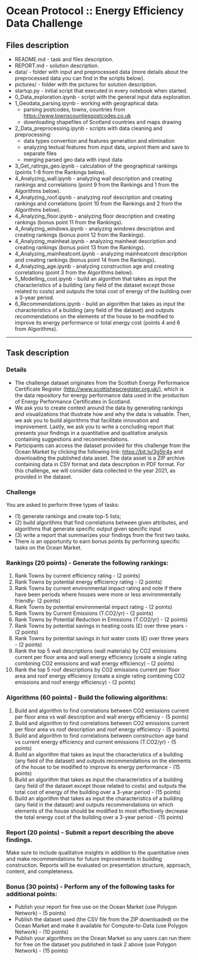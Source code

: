 # Ocean Protocol :: Energy Efficiency Data Challenge

## Files description

- README.md - task and files description.
- REPORT.md - solution description.
- data/ - folder with input and preprocessed data (more details about the preprocessed data you can find in the scripts below).
- pictures/ - folder with the pictures for solution description.
- startup.py - initial script that executed in every notebook when started.
- 0_Data_exploration.ipynb - script with the general input data exploration.
- 1_Geodata_parsing.ipynb - working with geographical data: 
    - parsing postcodes, towns, countries from  https://www.townscountiespostcodes.co.uk
    - downloading shapefiles of Scotland countries and maps drawing
-  2_Data_preprocessing.ipynb - scripts with data cleaning and preprocessing:
    - data types convertion and features generation and elimination
    - analyzing textual features from input data, unpivot them and save to separate files
    - merging parsed geo data with input data    
- 3_Get_ratings_geo.ipynb - calculation of the geographical rankings (points 1-8 from the Rankings below).
- 4_Analyzing_wall.ipynb - analyzing wall description and creating rankings and correlations (point 9 from the Rankings and 1 from the Algorithms below).
- 4_Analyzing_roof.ipynb - analyzing roof description and creating rankings and correlations (point 10 from the Rankings and 2 from the Algorithms below).
- 4_Analyzing_floor.ipynb - analyzing floor description and creating rankings (bonus point 11 from the Rankings).
- 4_Analyzing_windows.ipynb - analyzing windows description and creating rankings (bonus point 12 from the Rankings).
- 4_Analyzing_mainheat.ipynb - analyzing mainheat description and creating rankings (bonus point 13 from the Rankings).
- 4_Analyzing_mainheatcont.ipynb - analyzing mainheatcont description and creating rankings (bonus point 14 from the Rankings).
- 4_Analyzing_age.ipynb - analyzing construction age and creating correlations (point 3 from the Algorithms below).
- 5_Modelling_cost.ipynb - build an algorithm that takes as input the characteristics of a building (any field of the dataset except those related to costs) and outputs the total cost of energy of the building over a 3-year period.
- 6_Recommendations.ipynb - build an algorithm that takes as input the characteristics of a building (any field of the dataset) and outputs recommendations on the elements of the house to be modified to improve its energy performance or total energy cost (points 4 and 6 from Algorithms).

---
## Task description

### Details

- The challenge dataset originates from the Scottish Energy Performance Certificate Register (http://www.scottishepcregister.org.uk/), which is the data repository for energy performance data used in the production of Energy Performance Certificates in Scotland.
- We ask you to create context around the data by generating rankings and visualizations that illustrate how and why the data is valuable. Then, we ask you to build algorithms that facilitate innovation and improvement. Lastly, we ask you to write a concluding report that presents your findings in a quantitative and qualitative analysis containing suggestions and recommendations.
- Participants can access the dataset provided for this challenge from the Ocean Market by clicking the following link: https://bit.ly/3g5tr4s and downloading the published data asset. The data asset is a ZIP archive containing data in CSV format and data description in PDF format. For this challenge, we will consider data collected in the year 2021, as provided in the dataset.

### Challenge
You are asked to perform three types of tasks: 
- (1) generate rankings and create top-5 lists; 
- (2) build algorithms that find correlations between given attributes, and algorithms that generate specific output given specific input 
- (3) write a report that summarizes your findings from the first two tasks. 
- There is an opportunity to earn bonus points by performing specific tasks on the Ocean Market.

### Rankings (20 points) - Generate the following rankings:
1. Rank Towns by current efficiency rating - (2 points)
2. Rank Towns by potential energy efficiency rating - (2 points)
3. Rank Towns by current environmental impact rating and note if there have been periods where houses were more or less environmentally friendly- (2 points)
4. Rank Towns by potential environmental impact rating - (2 points)
5. Rank Towns by Current Emissions (T.CO2/yr) - (2 points)
6. Rank Towns by Potential Reduction in Emissions (T.CO2/yr) - (2 points)
7. Rank Towns by potential savings in heating costs (£) over three years - (2 points)
8. Rank Towns by potential savings in hot water costs (£) over three years - (2 points)
9. Rank the top 5 wall descriptions (wall materials) by CO2 emissions current per floor area and wall energy efficiency (create a single rating combining CO2 emissions and wall energy efficiency) - (2 points)
10. Rank the top 5 roof descriptions by CO2 emissions current per floor area and roof energy efficiency (create a single rating combining CO2 emissions and roof energy efficiency) - (2 points)

### Algorithms (60 points) - Build the following algorithms:
1. Build and algorithm to find correlations between CO2 emissions current per floor area vs wall description and wall energy efficiency - (5 points)
2. Build and algorithm to find correlations between CO2 emissions current per floor area vs roof description and roof energy efficiency - (5 points)
3. Build and algorithm to find correlations between construction age band vs current energy efficiency and current emissions (T.CO2/yr) - (5 points)
4. Build an algorithm that takes as input the characteristics of a building (any field of the dataset) and outputs recommendations on the elements of the house to be modified to improve its energy performance - (15 points)
5. Build an algorithm that takes as input the characteristics of a building (any field of the dataset except those related to costs) and outputs the total cost of energy of the building over a 3-year period - (15 points)
6. Build an algorithm that takes as input the characteristics of a building (any field in the dataset) and outputs recommendations on which elements of the house should be modified to most effectively decrease the total energy cost of the building over a 3-year period - (15 points)


### Report (20 points) - Submit a report describing the above findings. 
Make sure to include qualitative insights in addition to the quantitative ones and make recommendations for future improvements in building construction. Reports will be evaluated on presentation structure, approach, content, and completeness.

### Bonus (30 points) - Perform any of the following tasks for additional points:
- Publish your report for free use on the Ocean Market (use Polygon Network) - (5 points)
- Publish the dataset used (the CSV file from the ZIP downloaded) on the Ocean Market and make it available for Compute-to-Data (use Polygon Network) - (10 points)
- Publish your algorithms on the Ocean Market so any users can run them for free on the dataset you published in task 2 above (use Polygon Network) - (15 points)